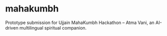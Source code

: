# mahakumbh
Prototype submission for Ujjain MahaKumbh Hackathon – Atma Vani, an AI-driven multilingual spiritual companion.
